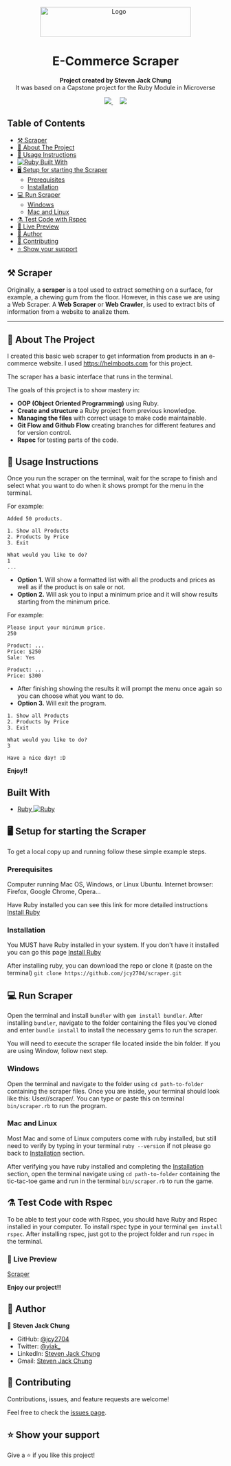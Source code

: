 <p align="center">
  <a href="https://github.com/jcy2704/">
    <img src="https://res.cloudinary.com/growsurf-prod/image/upload/v1582211139/production/gnysw2objzekbagrqiax.png" alt="Logo" width="350" height="70">
  </a>
</p>

<h1 align="center">E-Commerce Scraper</h1>

<p align="center">
  <strong>Project created by Steven Jack Chung</strong>
  <br>
  It was based on a Capstone project for the Ruby Module in Microverse
</p>

<p align="center">
  <a href="https://github.com/jcy2704/scraper/issues">
    <img src="https://img.shields.io/badge/REPORT%20A%20BUG-purple?style=for-the-badge">
  </a>
   ‎ ‎ ‎ ‎
  <a href="https://github.com/jcy2704/scraper/issues">
    <img src="https://img.shields.io/badge/Request%20a%20feature-purple?style=for-the-badge">
  </a>
</p>

## Table of Contents
- [⚒️ Scraper](#️-scraper)
- [📐 About The Project](#-about-the-project)
- [📝 Usage Instructions](#-usage-instructions)
- [![Ruby](https://cdn.emojidex.com/emoji/px16/Ruby.png) Built With](#built-with)
- [🖥️ Setup for starting the Scraper](#️-setup-for-starting-the-scraper)
  - [Prerequisites](#prerequisites)
  - [Installation](#installation)
- [💻 Run Scraper](#-run-scraper)
  - [Windows](#windows)
  - [Mac and Linux](#mac-and-linux)
- [⚗️ Test Code with Rspec](#️-test-code-with-rspec)
- [📶 Live Preview](#live-preview)
- [👥 Author](#-author)
- [🤝 Contributing](#-contributing)
- [⭐ Show your support](#-show-your-support)

## ⚒️ Scraper
Originally, a **scraper** is a tool used to extract something on a surface, for example, a chewing gum from the floor. However, in this case we are using a Web Scraper. A **Web Scraper** or **Web Crawler**, is used to extract bits of information from a website to analize them.

<hr>

## 📐 About The Project
I created this basic web scraper to get information from products in an e-commerce website.
I used https://helmboots.com for this project.

The scraper has a basic interface that runs in the terminal.

The goals of this project is to show mastery in:

- **OOP (Object Oriented Programming)** using Ruby.
- **Create and structure** a Ruby project from previous knowledge.
- **Managing the files** with correct usage to make code maintainable.
- **Git Flow and Github Flow** creating branches for different features and for version control.
- **Rspec** for testing parts of the code.

## 📝 Usage Instructions

Once you run the scraper on the terminal, wait for the scrape to finish and select what you want to do when it shows prompt for the menu in the terminal.

For example:
```
Added 50 products.

1. Show all Products
2. Products by Price
3. Exit

What would you like to do?
1
...
```

- **Option 1.** Will show a formatted list with all the products and prices as well as if the product is on sale or not.
- **Option 2.** Will ask you to input a minimum price and it will show results starting from the minimum price.

For example:
```
Please input your minimum price.
250

Product: ...
Price: $250
Sale: Yes

Product: ...
Price: $300
```

- After finishing showing the results it will prompt the menu once again so you can choose what you want to do.
- **Option 3.** Will exit the program.

```
1. Show all Products
2. Products by Price
3. Exit

What would you like to do?
3

Have a nice day! :D
```

**Enjoy!!**

## Built With

- [Ruby ![Ruby](https://cdn.emojidex.com/emoji/px16/Ruby.png)](https://www.ruby-lang.org/en/)


## 🖥️ Setup for starting the Scraper

To get a local copy up and running follow these simple example steps.

### Prerequisites
Computer running Mac OS, Windows, or Linux Ubuntu.
Internet browser: Firefox, Google Chrome, Opera...

Have Ruby installed you can see this link for more detailed instructions [Install Ruby](https://www.theodinproject.com/courses/ruby-programming/lessons/installing-ruby-ruby-programming)

### Installation

You MUST have Ruby installed in your system. If you don't have it installed you can go this page [Install Ruby](https://www.theodinproject.com/courses/ruby-programming/lessons/installing-ruby-ruby-programming)

After installing ruby, you can download the repo or clone it (paste on the terminal) `git clone https://github.com/jcy2704/scraper.git`

## 💻 Run Scraper

Open the terminal and install `bundler` with `gem install bundler`. After installing `bundler`, navigate to the folder containing the files you've cloned and enter `bundle install` to install the necessary gems to run the scraper.

You will need to execute the scraper file located inside the bin folder. If you are using Window, follow next step.

### Windows

Open the terminal and navigate to the folder using `cd path-to-folder` containing the scraper files. Once you are inside, your terminal should look like this: User/<folder>/scraper/. You can type or paste this on terminal `bin/scraper.rb` to run the program.

### Mac and Linux

Most Mac and some of Linux computers come with ruby installed, but still need to verify by typing in your terminal `ruby --version` if not please go back to [Installation](#installation) section.

After verifying you have ruby installed and completing the [Installation](#installation) section, open the terminal navigate using `cd path-to-folder` containing the tic-tac-toe game and run in the terminal `bin/scraper.rb` to run the game.

## ⚗️ Test Code with Rspec

To be able to test your code with Rspec, you should have Ruby and Rspec installed in your computer. To install rspec type in your terminal `gem install rspec`. After installing rspec, just got to the project folder and run `rspec` in the terminal.

### 📶 Live Preview
[Scraper](https://repl.it/@jcy2704/scraper#bin/scraper.rb)

**Enjoy our project!!**

## 👥 Author

👤 **Steven Jack Chung**

- GitHub: [@jcy2704](https://github.com/jcy2704)
- Twitter: [@yiak_](https://twitter.com/yiak_)
- LinkedIn: [Steven Jack Chung](https://linkedin.com/in/stevenjchung)
- Gmail: [Steven Jack Chung](mailto:stevenjchung12@gmail.com)

## 🤝 Contributing

Contributions, issues, and feature requests are welcome!

Feel free to check the [issues page](https://github.com/jcy2704/scraper/issues).

## ⭐ Show your support

Give a ⭐️ if you like this project!
